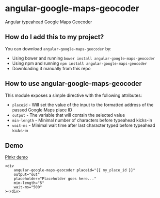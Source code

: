 # angular-google-maps-geocoder

Angular typeahead Google Maps Geocoder

## How do I add this to my project?

You can download `angular-google-maps-geocoder` by:

* Using bower and running `bower install angular-google-maps-geocoder`
* Using npm and running `npm install angular-google-maps-geocoder`
* Downloading it manually from this repo

## How to use angular-google-maps-geocoder

This module exposes a simple directive with the following attributes:

* `placeid` - Will set the value of the input to the formatted address of the passed Google Maps place ID
* `output` - The variable that will contain the selected value
* `min-length` - Minimal number of characters before typeahead kicks-in
* `wait-ms` - Minimal wait time after last character typed before typeahead kicks-in

## Demo

[Plnkr demo](http://plnkr.co/edit/YkLpKrfIGW8drO5wyM3M?p=preview)

```
<div
    angular-google-maps-geocoder placeid="{{ my_place_id }}"
    output="out"
    placeholder="Placeholder goes here..."
    min-length="5"
    wait-ms="500"
></div>
```
